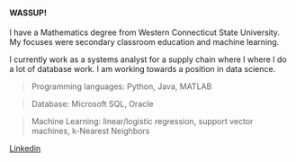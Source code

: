 #### WASSUP! 

I have a Mathematics degree from Western Connecticut State University.  My focuses were secondary classroom education and machine learning.

I currently work as a systems analyst for a supply chain where I where I do a lot of database work.  I am working towards a position in data science.

> Programming languages:  Python, Java, MATLAB

> Database:  Microsoft SQL, Oracle

> Machine Learning:  linear/logistic regression, support vector machines, k-Nearest Neighbors

[Linkedin](https://www.linkedin.com/in/davis220/)

